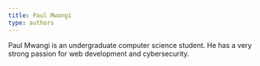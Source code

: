 ```yaml
---
title: Paul Mwangi
type: authors
---
```

Paul Mwangi is an undergraduate computer science student. He has a very strong passion for web development and cybersecurity.
